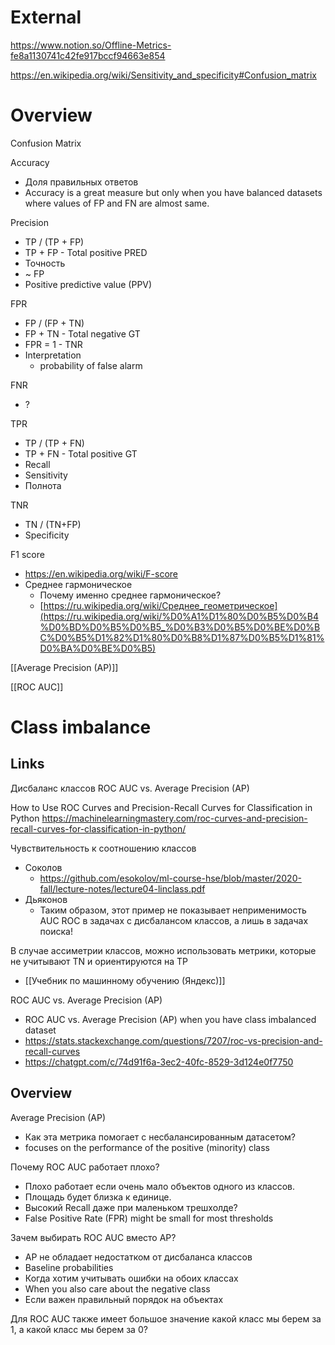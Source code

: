 
# External

https://www.notion.so/Offline-Metrics-fe8a1130741c42fe917bccf94663e854

https://en.wikipedia.org/wiki/Sensitivity_and_specificity#Confusion_matrix

# Overview

Confusion Matrix

Accuracy
- Доля правильных ответов
- Accuracy is a great measure but only when you have balanced datasets where values of FP and FN are almost same.

Precision
- TP / (TP + FP)
- TP + FP - Total positive PRED
- Точность
- ~ FP
- Positive predictive value (PPV)

FPR
- FP / (FP + TN)
- FP + TN - Total negative GT
- FPR = 1 - TNR
- Interpretation
	- probability of false alarm

FNR
- ?

TPR
- TP / (TP + FN)
- TP + FN - Total positive GT
- Recall
- Sensitivity
- Полнота

TNR
- TN / (TN+FP)
- Specificity



F1 score
- https://en.wikipedia.org/wiki/F-score
- Среднее гармоническое
	- Почему именно среднее гармоническое?
	- [https://ru.wikipedia.org/wiki/Среднее_геометрическое](https://ru.wikipedia.org/wiki/%D0%A1%D1%80%D0%B5%D0%B4%D0%BD%D0%B5%D0%B5_%D0%B3%D0%B5%D0%BE%D0%BC%D0%B5%D1%82%D1%80%D0%B8%D1%87%D0%B5%D1%81%D0%BA%D0%BE%D0%B5)


[[Average Precision (AP)]]

[[ROC AUC]]



# Class imbalance

## Links

Дисбаланс классов
ROC AUC vs. Average Precision (AP)

How to Use ROC Curves and Precision-Recall Curves for Classification in Python
https://machinelearningmastery.com/roc-curves-and-precision-recall-curves-for-classification-in-python/

Чувствительность к соотношению классов
- Соколов
	- https://github.com/esokolov/ml-course-hse/blob/master/2020-fall/lecture-notes/lecture04-linclass.pdf
- Дьяконов
	- Таким образом, этот пример не показывает неприменимость AUC ROC в задачах с дисбалансом классов, а лишь в задачах поиска!

В случае ассиметрии классов, можно использовать метрики, которые не учитывают TN и ориентируются на TP
- [[Учебник по машинному обучению (Яндекс)]]

ROC AUC vs. Average Precision (AP)
- ROC AUC vs. Average Precision (AP) when you have class imbalanced dataset
- https://stats.stackexchange.com/questions/7207/roc-vs-precision-and-recall-curves
- https://chatgpt.com/c/74d91f6a-3ec2-40fc-8529-3d124e0f7750

## Overview

Average Precision (AP)
- Как эта метрика помогает с несбалансированным датасетом?
- focuses on the performance of the positive (minority) class

Почему ROC AUC работает плохо?
- Плохо работает если очень мало объектов одного из классов.
- Площадь будет близка к единице.
- Высокий Recall даже при маленьком трешхолде?
- False Positive Rate (FPR) might be small for most thresholds

Зачем выбирать ROC AUC вместо AP?
- AP не обладает недостатком от дисбаланса классов
- Baseline probabilities
- Когда хотим учитывать ошибки на обоих классах
- When you also care about the negative class
- Если важен правильный порядок на объектах

Для ROC AUC также имеет большое значение какой класс мы берем за 1, а какой класс мы берем за 0?
